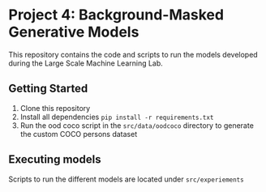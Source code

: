 # Project 4: Background-Masked Generative Models

This repository contains the code and scripts to run the models developed during the Large Scale Machine Learning Lab.

## Getting Started

1. Clone this repository
2. Install all dependencies `pip install -r requirements.txt`
3. Run the ood coco script in the `src/data/oodcoco` directory to generate the custom COCO persons dataset

## Executing models

Scripts to run the different models are located under `src/experiements`
